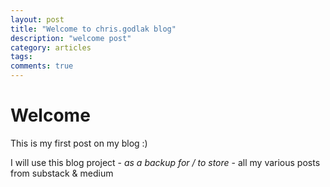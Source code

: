 ```yaml
---
layout: post
title: "Welcome to chris.godlak blog"
description: "welcome post"
category: articles
tags: 
comments: true
---
```

# Welcome

This is my first post on my blog :)

I will use this blog project - *as a backup for / to store* - all my various posts from substack & medium
